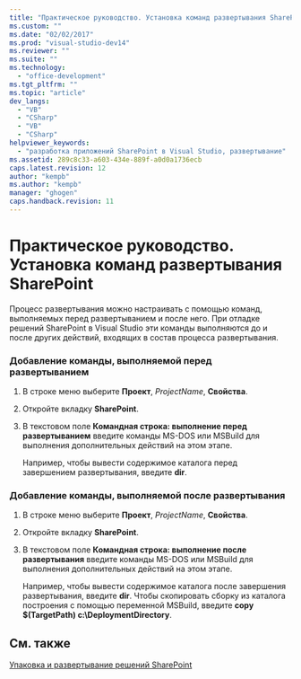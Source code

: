 ```yaml
---
title: "Практическое руководство. Установка команд развертывания SharePoint"
ms.custom: ""
ms.date: "02/02/2017"
ms.prod: "visual-studio-dev14"
ms.reviewer: ""
ms.suite: ""
ms.technology: 
  - "office-development"
ms.tgt_pltfrm: ""
ms.topic: "article"
dev_langs: 
  - "VB"
  - "CSharp"
  - "VB"
  - "CSharp"
helpviewer_keywords: 
  - "разработка приложений SharePoint в Visual Studio, развертывание"
ms.assetid: 289c8c33-a603-434e-889f-a0d0a1736ecb
caps.latest.revision: 12
author: "kempb"
ms.author: "kempb"
manager: "ghogen"
caps.handback.revision: 11
---
```

# Практическое руководство. Установка команд развертывания SharePoint
  Процесс развертывания можно настраивать с помощью команд, выполняемых перед развертыванием и после него.  При отладке решений SharePoint в Visual Studio эти команды выполняются до и после других действий, входящих в состав процесса развертывания.  
  
### Добавление команды, выполняемой перед развертыванием  
  
1.  В строке меню выберите **Проект**, *ProjectName*, **Свойства**.  
  
2.  Откройте вкладку **SharePoint**.  
  
3.  В текстовом поле **Командная строка: выполнение перед развертыванием** введите команды MS\-DOS или MSBuild для выполнения дополнительных действий на этом этапе.  
  
     Например, чтобы вывести содержимое каталога перед завершением развертывания, введите **dir**.  
  
### Добавление команды, выполняемой после развертывания  
  
1.  В строке меню выберите **Проект**, *ProjectName*, **Свойства**.  
  
2.  Откройте вкладку **SharePoint**.  
  
3.  В текстовом поле **Командная строка: выполнение после развертывания** введите команды MS\-DOS или MSBuild для выполнения дополнительных действий на этом этапе.  
  
     Например, чтобы вывести содержимое каталога после завершения развертывания, введите **dir**.  Чтобы скопировать сборку из каталога построения с помощью переменной MSBuild, введите **copy $\(TargetPath\) c:\\DeploymentDirectory**.  
  
## См. также  
 [Упаковка и развертывание решений SharePoint](../sharepoint/packaging-and-deploying-sharepoint-solutions.md)  
  
  